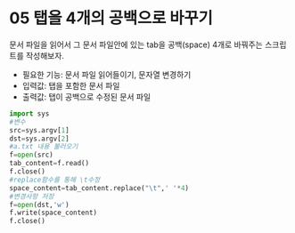 # 05 탭을 4개의 공백으로 바꾸기
문서 파일을 읽어서 그 문서 파일안에 있는 tab을 공백(space) 4개로 바꿔주는 스크립트를 작성해보자.
* 필요한 기능: 문서 파일 읽어들이기, 문자열 변경하기
* 입력값: 탭을 포함한 문서 파일
* 출력값: 탭이 공백으로 수정된 문서 파일
```python
import sys
#변수
src=sys.argv[1]
dst=sys.argv[2]
#a.txt 내용 불러오기
f=open(src)
tab_content=f.read()
f.close()
#replace함수를 통해 \t수정
space_content=tab_content.replace("\t",' '*4)
#변경사항 저장
f=open(dst,'w')
f.write(space_content)
f.close()
```